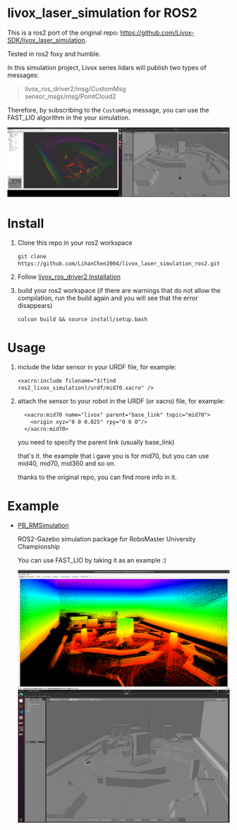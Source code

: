# livox_laser_simulation for ROS2
This is a ros2 port of the original repo: https://github.com/Livox-SDK/livox_laser_simulation.

Tested in ros2 foxy and humble.

In this simulation project, Livox series lidars will  publish two types of messages: 
> livox_ros_driver2/msg/CustomMsg </br>
> sensor_msgs/msg/PointCloud2

Therefore, by subscribing to the `CustomMsg` message, you can use the FAST_LIO algorithm in the your simulation.

![poincloud2](docs/poincloud2.png)

# Install
1. Clone this repo in your ros2 workspace

    ```
    git clone https://github.com/LihanChen2004/livox_laser_simulation_ros2.git
    ```

2. Follow [livox_ros_driver2 Installation](https://github.com/Livox-SDK/livox_ros_driver2)

3. build your ros2 workspace (if there are warnings that do not allow the compilation, run the build again and you will see that the error disappears)

    ```
    colcon build && source install/setup.bash
    ```

# Usage
1. include the lidar sensor in your URDF file, for example:

    ```
    <xacro:include filename="$(find ros2_livox_simulation)/urdf/mid70.xacro" />
    ```


2. attach the sensor to your robot in the URDF (or xacro) file, for example:

    ```
      <xacro:mid70 name="livox" parent="base_link" topic="mid70">
        <origin xyz="0 0 0.025" rpy="0 0 0"/>
      </xacro:mid70>
    ```

    you need to specify the parent link (usually base_link)

    that's it. the example that i gave you is for mid70, but you can use mid40, mid70, mid360 and so on.

    thanks to the original repo, you can find more info in it.

# Example

- [PB_RMSimulation](https://github.com/LihanChen2004/PB_RMSimulation)

    ROS2-Gazebo simulation package for RoboMaster University Championship

    You can use FAST_LIO by taking it as an example :)
    
    ![fastlio_pointcloud](docs/fastlio_pointcloud.png)


